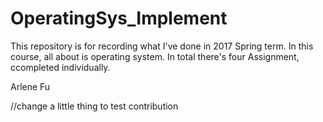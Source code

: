 # OperatingSys_Implement
This repository is for recording what I've done in 2017 Spring term.
In this course, all about is operating system.
In total there's four Assignment, ccompleted individually.

Arlene Fu

//change a little thing to test contribution